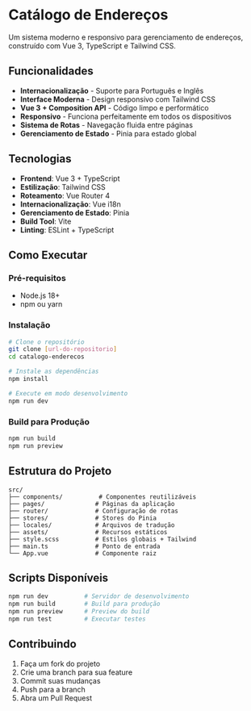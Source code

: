 # Catálogo de Endereços

Um sistema moderno e responsivo para gerenciamento de endereços, construído com Vue 3, TypeScript e Tailwind CSS.

## Funcionalidades

- **Internacionalização** - Suporte para Português e Inglês
- **Interface Moderna** - Design responsivo com Tailwind CSS
- **Vue 3 + Composition API** - Código limpo e performático
- **Responsivo** - Funciona perfeitamente em todos os dispositivos
- **Sistema de Rotas** - Navegação fluida entre páginas
- **Gerenciamento de Estado** - Pinia para estado global

## Tecnologias

- **Frontend**: Vue 3 + TypeScript
- **Estilização**: Tailwind CSS
- **Roteamento**: Vue Router 4
- **Internacionalização**: Vue i18n
- **Gerenciamento de Estado**: Pinia
- **Build Tool**: Vite
- **Linting**: ESLint + TypeScript

## Como Executar

### Pré-requisitos
- Node.js 18+ 
- npm ou yarn

### Instalação
```bash
# Clone o repositório
git clone [url-do-repositorio]
cd catalogo-enderecos

# Instale as dependências
npm install

# Execute em modo desenvolvimento
npm run dev
```

### Build para Produção
```bash
npm run build
npm run preview
```

## Estrutura do Projeto

```
src/
├── components/          # Componentes reutilizáveis
├── pages/              # Páginas da aplicação
├── router/             # Configuração de rotas
├── stores/             # Stores do Pinia
├── locales/            # Arquivos de tradução
├── assets/             # Recursos estáticos
├── style.scss          # Estilos globais + Tailwind
├── main.ts             # Ponto de entrada
└── App.vue             # Componente raiz
```

## Scripts Disponíveis

```bash
npm run dev          # Servidor de desenvolvimento
npm run build        # Build para produção
npm run preview      # Preview do build
npm run test         # Executar testes
```

## Contribuindo

1. Faça um fork do projeto
2. Crie uma branch para sua feature
3. Commit suas mudanças
4. Push para a branch
5. Abra um Pull Request
